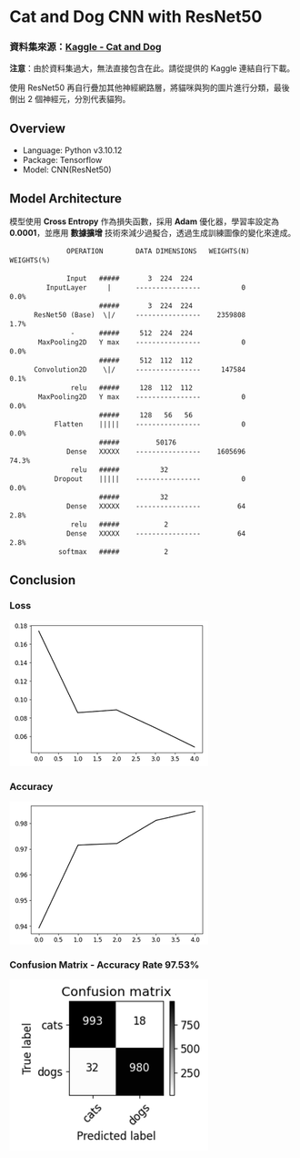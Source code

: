 # Cat and Dog CNN with ResNet50

### 資料集來源：[Kaggle - Cat and Dog](https://www.kaggle.com/datasets/tongpython/cat-and-dog)
**注意**：由於資料集過大，無法直接包含在此。請從提供的 Kaggle 連結自行下載。

使用 ResNet50 再自行疊加其他神經網路層，將貓咪與狗的圖片進行分類，最後倒出 2 個神經元，分別代表貓狗。  


## Overview

- Language: Python v3.10.12
- Package: Tensorflow
- Model: CNN(ResNet50)

## Model Architecture

模型使用 **Cross Entropy** 作為損失函數，採用 **Adam** 優化器，學習率設定為 **0.0001**，並應用 **數據擴增** 技術來減少過擬合，透過生成訓練圖像的變化來達成。  


```
              OPERATION        DATA DIMENSIONS   WEIGHTS(N)   WEIGHTS(%)

              Input   #####       3  224  224
         InputLayer     |      ----------------          0         0.0%
                      #####       3  224  224
      ResNet50 (Base)  \|/     ----------------    2359808         1.7%
               -      #####     512  224  224
       MaxPooling2D   Y max    ----------------          0         0.0%
                      #####     512  112  112
      Convolution2D    \|/     ----------------     147584         0.1%
               relu   #####     128  112  112
       MaxPooling2D   Y max    ----------------          0         0.0%
                      #####     128   56   56
           Flatten    |||||    ----------------          0         0.0%
                      #####         50176
              Dense   XXXXX    ----------------    1605696        74.3%
               relu   #####          32
           Dropout    |||||    ----------------          0         0.0%
                      #####          32
              Dense   XXXXX    ----------------         64         2.8%
               relu   #####           2
              Dense   XXXXX    ----------------         64         2.8%
            softmax   #####           2
```

## Conclusion

### Loss

![Loss](./image/loss.png)

### Accuracy

![Accuracy](./image/accuracy.png)



### Confusion Matrix - Accuracy Rate 97.53%

![image](./image/confusion_matrix.png)